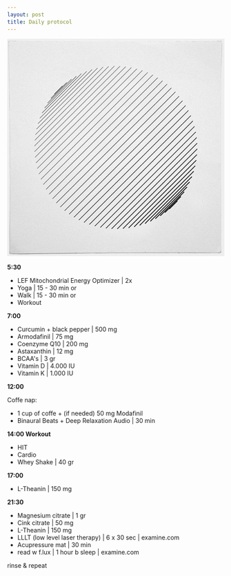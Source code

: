 ```yaml
---
layout: post
title: Daily protocol
---
```


![focus](https://raw.githubusercontent.com/clstrfcuk/clstrfcuk.github.io/master/images/optimized2.jpg "focus")

**5:30**

* LEF Mitochondrial Energy Optimizer | 2x
* Yoga | 15 - 30 min or
* Walk | 15 - 30 min or
* Workout

**7:00**

* Curcumin + black pepper | 500 mg
* Armodafinil | 75 mg
* Coenzyme Q10  | 200 mg
* Astaxanthin  | 12 mg
* BCAA's  | 3 gr
* Vitamin D | 4.000 IU
* Vitamin K | 1.000 IU

**12:00**

Coffe nap:

* 1 cup of coffe + (if needed) 50 mg Modafinil
* Binaural Beats + Deep Relaxation Audio | 30 min


**14:00 Workout**

* HIT
* Cardio
* Whey Shake | 40 gr

**17:00**

* L-Theanin | 150 mg

**21:30**

* Magnesium citrate | 1 gr
* Cink citrate | 50 mg
* L-Theanin | 150 mg
* LLLT (low level laser therapy) | 6 x 30 sec | examine.com
* Acupressure mat | 30 min
* read w f.lux  | 1 hour b sleep | examine.com

rinse & repeat
